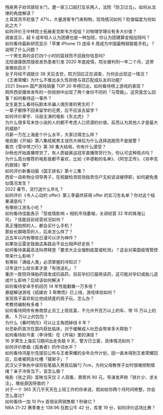 残疾男子劝邻居轻关门，遭一家三口殴打反杀两人，法院「防卫过当」，如何从法律的角度解读？  
土耳其货币贬值了 47%，大量游客专门来购物，现场情况如何？贬值幅度为何如此之大？  
如何评价王中林院士拓展麦克斯韦方程组？对物理学理论有多大价值？  
调查显示，超 6 成年轻人认为团建也是一种加班，你认为团建算变相加班吗？  
如何看待最新研究显示「苹果 iPhone 13 连续 6 周成为中国最畅销智能手机」？说明了什么问题？  
一个男生真的会打四个小时的篮球而不回我你信息吗?  
沈阳谱康医院擅收发热患者引发 2020 年底疫情，院长被判刑一年二个月，这带来哪些启示？  
女子月经不调就诊 38 天后去世，院方回应正在调查，为何会出现这一情况？  
《王者荣耀》为什么不推出永久性拒绝与其匹配成队友的功能?  
2021 Steam 国产游戏销量 TOP 20 年榜已出，如何看待榜上游戏的表现？  
网传西安媒体发布的一则视频中出现了两个身份不同的「马雪娥」，这究竟怎么回事？如何看待这一事件？  
女生是怎么看待玩剧本杀骗人很厉害的男生的？  
一辈子都挣不回来留学的花费，应不应该去留学？  
如何评价章宇、马丽主演的电影《东北虎》？  
为什么很多写末世小说的人的都不考虑人口资源的价值，反而认为其他人才是最大的威胁?  
月薪一万在上海是个什么水平，大家过得怎么样？  
电视剧《开端》第八集结尾男主误伤大婶后为什么选择逃跑而不是报警？  
看完《雪中悍刀行》第 38 集大结局，你有什么感受？  
孙杨也开始直播带货了，有人质疑奥运冠军直播带货行为，你认可这种观点吗？  
为什么高分推荐的电影我都不喜欢，比如《辛德勒的名单》、《阿甘正传》、《肖申克的救赎》等?  
如何评价新番动画《国王排名》第十三集？  
西安一自称物业领导男子，在核酸检测现场指责住户无权说话被停职，如何避免类似情况发生？  
2022 春节，流行送什么年礼？  
如何评价《令人心动的 offer》第三季最终获得 offer 的实习生名单？你对这个结果满意吗？  
有哪些江浙名小吃？  
如何看待佳能表示「受疫情影响 + 相机市场萎缩，关闭经营 32 年的珠海公司」？佳能目前经营状况如何？  
真正懂拍照的人，都会买什么手机？  
那些长期喝茶的人，后来怎么样了？  
近五年以内有哪些日漫可以评为神作？  
如果张云雷走鼓曲这条路会不会比相声好走些？  
如何看待美最高法叫停拜登「要求大企业强制疫苗或检测」？这会对美国疫情管控带来什么影响？  
有哪些「满级人类」必须掌握的冷知识？  
过年送什么给长辈才是「有效送礼」？  
重庆一医院将保胎药错发成抗癌药，目前孕妇已服用该药，这可能对孕妇或胎儿造成什么影响？后续该如何解决？  
如何看待安卓手机经历 14 年性能翻番一万多倍？  
悬疑解谜游戏《纸嫁衣 3 鸳鸯债》已上线，游戏体验如何？  
发现孩子喜欢和比他成绩差的孩子玩，怎么办？  
考教师编制有多难？  
如何看待网传有券商禁止员工上班炫富，不允许开百万以上的车、带 15 万以上的表、 5 万以上的包包？  
为什么《秦时明月》可以让主角团掉线 8 年？  
社恐新药首次在国内获批临床，对于缓解成人社恐会带来多大帮助？  
如何看待赵今麦（李诗情）在《开端》里的演技？  
16 岁男生上海实习期间出走失联 9 天，警方已立案，具体情况如何？  
如何评价歌曲《孤勇者》的作词水平？  
如何看待鸿星尔克提前公布与王者荣耀的全年合作计划，因一直未得到王者荣耀回应，后者被网友吐槽「摆架子」？  
武汉父子争执中误将铅笔插入男孩后脑勺 7cm，为何父母教育子女时很难控制情绪？亲子冲突当下，该怎么做？  
电影《张之洞》首映当天仅 2 人观看，票房共 90 元，导演发声称「排片少，求关注」，哪些原因导致的？  
对于一个 365 天几乎天天在上班工作的你来说，假如给你两个月时间修整，你会怎么度过?  
如何看待一加 10 Pro 首销全网销售额 1 秒破亿？  
NBA 21-22 赛季勇士 138:96 狂胜公牛 42 分，库里 19 分，如何评价这场比赛？  
